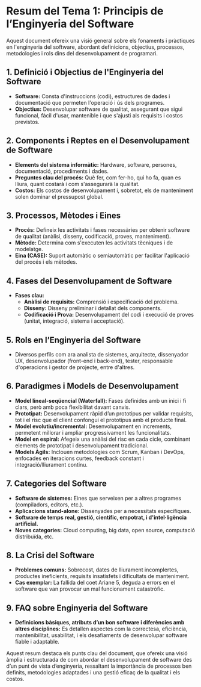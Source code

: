 # Resum del Tema 1: Principis de l’Enginyeria del Software

Aquest document ofereix una visió general sobre els fonaments i pràctiques en l'enginyeria del software, abordant definicions, objectius, processos, metodologies i rols dins del desenvolupament de programari.

## 1. Definició i Objectius de l'Enginyeria del Software

- **Software:** Consta d'instruccions (codi), estructures de dades i documentació que permeten l'operació i ús dels programes.
- **Objectius:** Desenvolupar software de qualitat, assegurant que sigui funcional, fàcil d'usar, mantenible i que s'ajusti als requisits i costos previstos.

## 2. Components i Reptes en el Desenvolupament de Software

- **Elements del sistema informàtic:** Hardware, software, persones, documentació, procediments i dades.
- **Preguntes clau del procés:** Què fer, com fer-ho, qui ho fa, quan es lliura, quant costarà i com s'assegurarà la qualitat.
- **Costos:** Els costos de desenvolupament i, sobretot, els de manteniment solen dominar el pressupost global.

## 3. Processos, Mètodes i Eines

- **Procés:** Defineix les activitats i fases necessàries per obtenir software de qualitat (anàlisi, disseny, codificació, proves, manteniment).
- **Mètode:** Determina com s'executen les activitats tècniques i de modelatge.
- **Eina (CASE):** Suport automàtic o semiautomàtic per facilitar l'aplicació del procés i els mètodes.

## 4. Fases del Desenvolupament de Software

- **Fases clau:** 
  - **Anàlisi de requisits:** Comprensió i especificació del problema.
  - **Disseny:** Disseny preliminar i detallat dels components.
  - **Codificació i Prova:** Desenvolupament del codi i execució de proves (unitat, integració, sistema i acceptació).

## 5. Rols en l’Enginyeria del Software

- Diversos perfils com ara analista de sistemes, arquitecte, dissenyador UX, desenvolupador (front-end i back-end), tester, responsable d'operacions i gestor de projecte, entre d'altres.

## 6. Paradigmes i Models de Desenvolupament

- **Model lineal-seqüencial (Waterfall):** Fases definides amb un inici i fi clars, però amb poca flexibilitat davant canvis.
- **Prototipat:** Desenvolupament ràpid d’un prototipus per validar requisits, tot i el risc que el client confongui el prototipus amb el producte final.
- **Model evolutiu/incremental:** Desenvolupament en increments, permetent millorar i ampliar progressivament les funcionalitats.
- **Model en espiral:** Afegeix una anàlisi del risc en cada cicle, combinant elements de prototipat i desenvolupament tradicional.
- **Models Àgils:** Inclouen metodologies com Scrum, Kanban i DevOps, enfocades en iteracions curtes, feedback constant i integració/lliurament continu.

## 7. Categories del Software

- **Software de sistemes:** Eines que serveixen per a altres programes (compiladors, editors, etc.).
- **Aplicacions stand-alone:** Dissenyades per a necessitats específiques.
- **Software de temps real, gestió, científic, empotrat, i d'intel·ligència artificial.**
- **Noves categories:** Cloud computing, big data, open source, computació distribuïda, etc.

## 8. La Crisi del Software

- **Problemes comuns:** Sobrecost, dates de lliurament incomplertes, productes ineficients, requisits insatisfets i dificultats de manteniment.
- **Cas exemplar:** La fallida del coet Ariane 5, deguda a errors en el software que van provocar un mal funcionament catastròfic.

## 9. FAQ sobre Enginyeria del Software

- **Definicions bàsiques, atributs d’un bon software i diferències amb altres disciplines:** Es detallen aspectes com la correctesa, eficiència, mantenibilitat, usabilitat, i els desafiaments de desenvolupar software fiable i adaptable.

Aquest resum destaca els punts clau del document, que ofereix una visió àmplia i estructurada de com abordar el desenvolupament de software des d’un punt de vista d’enginyeria, ressaltant la importància de processos ben definits, metodologies adaptades i una gestió eficaç de la qualitat i els costos.
```
